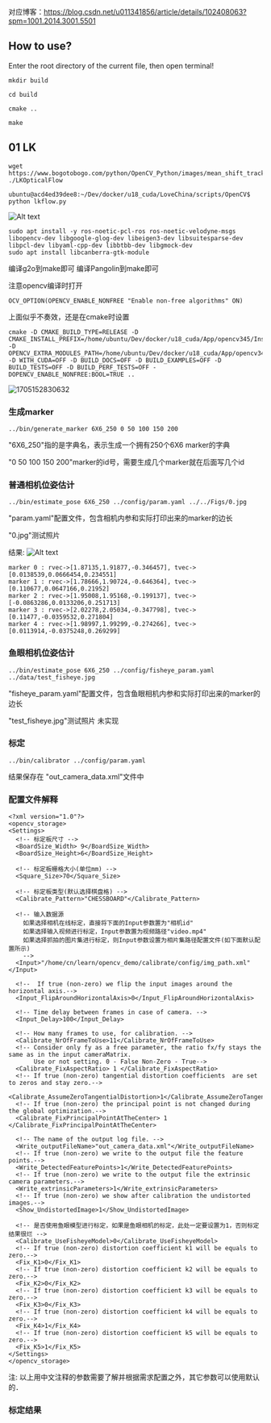 对应博客：https://blog.csdn.net/u011341856/article/details/102408063?spm=1001.2014.3001.5501

## How to use?

Enter the root directory of the current file, then open terminal!

``mkdir build``

``cd build``

``cmake ..``

``make ``

## 01 LK
```
wget https://www.bogotobogo.com/python/OpenCV_Python/images/mean_shift_tracking/slow_traffic_small.mp4
./LKOpticalFlow
```

`ubuntu@acd4ed39dee8:~/Dev/docker/u18_cuda/LoveChina/scripts/OpenCV$ python lkflow.py `

![Alt text](images/image.png)

```
sudo apt install -y ros-noetic-pcl-ros ros-noetic-velodyne-msgs libopencv-dev libgoogle-glog-dev libeigen3-dev libsuitesparse-dev libpcl-dev libyaml-cpp-dev libbtbb-dev libgmock-dev 
sudo apt install libcanberra-gtk-module
```

编译g2o到make即可
编译Pangolin到make即可

注意opencv编译时打开
```
OCV_OPTION(OPENCV_ENABLE_NONFREE "Enable non-free algorithms" ON)
```
上面似乎不奏效，还是在cmake时设置
```
cmake -D CMAKE_BUILD_TYPE=RELEASE -D CMAKE_INSTALL_PREFIX=/home/ubuntu/Dev/docker/u18_cuda/App/opencv345/Install/ -D OPENCV_EXTRA_MODULES_PATH=/home/ubuntu/Dev/docker/u18_cuda/App/opencv345/opencv_contrib/modules/ -D WITH_CUDA=OFF -D BUILD_DOCS=OFF -D BUILD_EXAMPLES=OFF -D BUILD_TESTS=OFF -D BUILD_PERF_TESTS=OFF -DOPENCV_ENABLE_NONFREE:BOOL=TRUE ..
```

![1705152830632](images/README/1705152830632.png)

### 生成marker

```
../bin/generate_marker 6X6_250 0 50 100 150 200
```

"6X6_250"指的是字典名，表示生成一个拥有250个6X6 marker的字典

"0 50 100 150 200"marker的id号，需要生成几个marker就在后面写几个id

### 普通相机位姿估计

```
../bin/estimate_pose 6X6_250 ../config/param.yaml ../../Figs/0.jpg
```

"param.yaml"配置文件，包含相机内参和实际打印出来的marker的边长

"0.jpg"测试照片

结果:
![Alt text](images/aruco.jpg)
```
marker 0 : rvec->[1.87135,1.91877,-0.346457], tvec->[0.0138539,0.0666454,0.234551]
marker 1 : rvec->[1.78666,1.90724,-0.646364], tvec->[0.110677,0.0647166,0.21952]
marker 2 : rvec->[1.95008,1.95168,-0.199137], tvec->[-0.0863286,0.0133206,0.251713]
marker 3 : rvec->[2.02278,2.05034,-0.347798], tvec->[0.11477,-0.0359532,0.271804]
marker 4 : rvec->[1.98997,1.99299,-0.274266], tvec->[0.0113914,-0.0375248,0.269299]
```

### 鱼眼相机位姿估计

```
../bin/estimate_pose 6X6_250 ../config/fisheye_param.yaml ../data/test_fisheye.jpg
```

"fisheye_param.yaml"配置文件，包含鱼眼相机内参和实际打印出来的marker的边长

"test_fisheye.jpg"测试照片
未实现

### 标定

```
../bin/calibrator ../config/param.yaml
```

结果保存在 "out_camera_data.xml"文件中

### 配置文件解释

```
<?xml version="1.0"?>
<opencv_storage>
<Settings>
  <!-- 标定板尺寸 -->
  <BoardSize_Width> 9</BoardSize_Width>
  <BoardSize_Height>6</BoardSize_Height>
  
  <!-- 标定板栅格大小(单位mm) -->
  <Square_Size>70</Square_Size>
  
  <!-- 标定板类型(默认选择棋盘格) -->
  <Calibrate_Pattern>"CHESSBOARD"</Calibrate_Pattern>
  
  <!-- 输入数据源
  	如果选择相机在线标定，直接将下面的Input参数置为"相机id"
  	如果选择输入视频进行标定，Input参数置为视频路径"video.mp4"
  	如果选择抓拍的图片集进行标定，则Input参数设置为相片集路径配置文件(如下面默认配置所示)
  	-->
  <Input>"/home/cn/learn/opencv_demo/calibrate/config/img_path.xml"</Input>
  
  <!--  If true (non-zero) we flip the input images around the horizontal axis.-->
  <Input_FlipAroundHorizontalAxis>0</Input_FlipAroundHorizontalAxis>
  
  <!-- Time delay between frames in case of camera. -->
  <Input_Delay>100</Input_Delay>	
  
  <!-- How many frames to use, for calibration. -->
  <Calibrate_NrOfFrameToUse>11</Calibrate_NrOfFrameToUse>
  <!-- Consider only fy as a free parameter, the ratio fx/fy stays the same as in the input cameraMatrix. 
	   Use or not setting. 0 - False Non-Zero - True-->
  <Calibrate_FixAspectRatio> 1 </Calibrate_FixAspectRatio>
  <!-- If true (non-zero) tangential distortion coefficients  are set to zeros and stay zero.-->
  <Calibrate_AssumeZeroTangentialDistortion>1</Calibrate_AssumeZeroTangentialDistortion>
  <!-- If true (non-zero) the principal point is not changed during the global optimization.-->
  <Calibrate_FixPrincipalPointAtTheCenter> 1 </Calibrate_FixPrincipalPointAtTheCenter>
  
  <!-- The name of the output log file. -->
  <Write_outputFileName>"out_camera_data.xml"</Write_outputFileName>
  <!-- If true (non-zero) we write to the output file the feature points.-->
  <Write_DetectedFeaturePoints>1</Write_DetectedFeaturePoints>
  <!-- If true (non-zero) we write to the output file the extrinsic camera parameters.-->
  <Write_extrinsicParameters>1</Write_extrinsicParameters>
  <!-- If true (non-zero) we show after calibration the undistorted images.-->
  <Show_UndistortedImage>1</Show_UndistortedImage>
  
  <!-- 是否使用鱼眼模型进行标定，如果是鱼眼相机的标定，此处一定要设置为1，否则标定结果很烂 -->
  <Calibrate_UseFisheyeModel>0</Calibrate_UseFisheyeModel>
  <!-- If true (non-zero) distortion coefficient k1 will be equals to zero.-->
  <Fix_K1>0</Fix_K1>
  <!-- If true (non-zero) distortion coefficient k2 will be equals to zero.-->
  <Fix_K2>0</Fix_K2>
  <!-- If true (non-zero) distortion coefficient k3 will be equals to zero.-->
  <Fix_K3>0</Fix_K3>
  <!-- If true (non-zero) distortion coefficient k4 will be equals to zero.-->
  <Fix_K4>1</Fix_K4>
  <!-- If true (non-zero) distortion coefficient k5 will be equals to zero.-->
  <Fix_K5>1</Fix_K5>
</Settings>
</opencv_storage>

```

注: 以上用中文注释的参数需要了解并根据需求配置之外，其它参数可以使用默认的．

### 标定结果